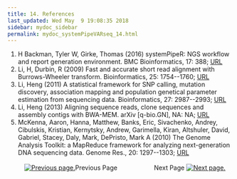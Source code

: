 ```yaml
---
title: 14. References
last_updated: Wed May  9 19:08:35 2018
sidebar: mydoc_sidebar
permalink: mydoc_systemPipeVARseq_14.html
---
```

 
1. H Backman, Tyler W, Girke, Thomas (2016) systemPipeR: NGS workflow and report generation environment. BMC Bioinformatics, 17: 388; [URL](http://dx.doi.org/10.1186/s12859-016-1241-0)
2. Li, H, Durbin, R (2009) Fast and accurate short read alignment with Burrows-Wheeler transform. Bioinformatics, 25: 1754--1760; [URL](http://dx.doi.org/10.1093/bioinformatics/btp324)
3. Li, Heng (2011) A statistical framework for SNP calling, mutation discovery, association mapping and population genetical parameter estimation from sequencing data. Bioinformatics, 27: 2987--2993; [URL](http://bioinformatics.oxfordjournals.org/content/27/21/2987.abstract)
4. Li, Heng (2013) Aligning sequence reads, clone sequences and assembly contigs with BWA-MEM. arXiv [q-bio.GN], NA: NA; [URL](http://arxiv.org/abs/1303.3997)
5. McKenna, Aaron, Hanna, Matthew, Banks, Eric, Sivachenko, Andrey, Cibulskis, Kristian, Kernytsky, Andrew, Garimella, Kiran, Altshuler, David, Gabriel, Stacey, Daly, Mark, DePristo, Mark A (2010) The Genome Analysis Toolkit: a MapReduce framework for analyzing next-generation DNA sequencing data. Genome Res., 20: 1297--1303; [URL](http://dx.doi.org/10.1101/gr.107524.110)
<br><br><center><a href="mydoc_systemPipeVARseq_13.html"><img src="images/left_arrow.png" alt="Previous page."></a>Previous Page &nbsp; &nbsp; &nbsp; &nbsp; &nbsp; &nbsp; &nbsp; &nbsp; &nbsp; &nbsp; Next Page
<a href="mydoc_systemPipeVARseq_01.html"><img src="images/right_arrow.png" alt="Next page."></a></center>
